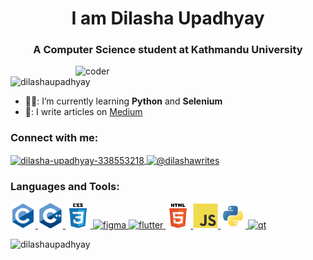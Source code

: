<h1 align="center"> I am Dilasha Upadhyay</h1>
<h3 align="center">A Computer Science student at Kathmandu University</h3>

<img align="right" alt="coder" width="400" src="[https://media.giphy.com/media/fwbZnTftCXVocKzfxR/giphy.gif](https://tenor.com/view/coding-girl-gif-2332171326726785246)"> 

<p align="left"> 
  <img src="https://komarev.com/ghpvc/?username=dilashaupadhyay&label=Profile%20views&color=0e75b6&style=flat" alt="dilashaupadhyay" /> 
</p>

- 👨‍💻: I’m currently learning **Python** and **Selenium**
- 📝: I write articles on [Medium](https://medium.com/@dilashawrites)

<h3 align="left">Connect with me:</h3>
<p align="left">
  <a href="https://linkedin.com/in/dilasha-upadhyay-338553218" target="blank">
    <img align="center" src="https://raw.githubusercontent.com/rahuldkjain/github-profile-readme-generator/master/src/images/icons/Social/linked-in-alt.svg" alt="dilasha-upadhyay-338553218" height="30" width="40" />
  </a>
  <a href="https://medium.com/@dilashawrites" target="blank">
    <img align="center" src="https://raw.githubusercontent.com/rahuldkjain/github-profile-readme-generator/master/src/images/icons/Social/medium.svg" alt="@dilashawrites" height="30" width="40" />
  </a>
</p>

<h3 align="left">Languages and Tools:</h3>
<p align="left">
  <a href="https://www.cprogramming.com/" target="_blank" rel="noreferrer"> 
    <img src="https://raw.githubusercontent.com/devicons/devicon/master/icons/c/c-original.svg" alt="c" width="40" height="40"/> 
  </a> 
  <a href="https://www.w3schools.com/cpp/" target="_blank" rel="noreferrer"> 
    <img src="https://raw.githubusercontent.com/devicons/devicon/master/icons/cplusplus/cplusplus-original.svg" alt="cplusplus" width="40" height="40"/> 
  </a> 
  <a href="https://www.w3schools.com/css/" target="_blank" rel="noreferrer"> 
    <img src="https://raw.githubusercontent.com/devicons/devicon/master/icons/css3/css3-original-wordmark.svg" alt="css3" width="40" height="40"/> 
  </a> 
  <a href="https://www.figma.com/" target="_blank" rel="noreferrer"> 
    <img src="https://www.vectorlogo.zone/logos/figma/figma-icon.svg" alt="figma" width="40" height="40"/> 
  </a> 
  <a href="https://flutter.dev" target="_blank" rel="noreferrer"> 
    <img src="https://www.vectorlogo.zone/logos/flutterio/flutterio-icon.svg" alt="flutter" width="40" height="40"/> 
  </a> 
  <a href="https://www.w3.org/html/" target="_blank" rel="noreferrer"> 
    <img src="https://raw.githubusercontent.com/devicons/devicon/master/icons/html5/html5-original-wordmark.svg" alt="html5" width="40" height="40"/> 
  </a> 
  <a href="https://developer.mozilla.org/en-US/docs/Web/JavaScript" target="_blank" rel="noreferrer"> 
    <img src="https://raw.githubusercontent.com/devicons/devicon/master/icons/javascript/javascript-original.svg" alt="javascript" width="40" height="40"/> 
  </a> 
  <a href="https://www.python.org" target="_blank" rel="noreferrer"> 
    <img src="https://raw.githubusercontent.com/devicons/devicon/master/icons/python/python-original.svg" alt="python" width="40" height="40"/> 
  </a> 
  <a href="https://www.qt.io/" target="_blank" rel="noreferrer"> 
    <img src="https://upload.wikimedia.org/wikipedia/commons/0/0b/Qt_logo_2016.svg" alt="qt" width="40" height="40"/> 
  </a>
</p>

<div style="display: flex; justify-content: space-between; align-items: center;">
  <img align="left" src="https://github-readme-stats.vercel.app/api/top-langs?username=dilashaupadhyay&show_icons=true&locale=en&layout=compact&card_width=320" alt="dilashaupadhyay" />
</div>
